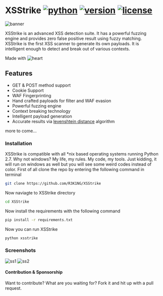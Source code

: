 # XSStrike [![python](https://img.shields.io/badge/Python-2.7-green.svg?style=style=flat-square)](https://www.python.org/downloads/) [![version](https://img.shields.io/badge/Version-Pre_Beta-blue.svg?style=style=flat-square)](https://twitter.com/s0md3v) [![license](https://img.shields.io/badge/License-GPL_3-orange.svg?style=style=flat-square)](https://github.com/UltimateHacke/XSStrike/blob/master/license.txt)

![banner](https://i.imgur.com/3t2X0dX.png)

XSStrike is an advanced XSS detection suite. It has a powerful fuzzing engine and provides zero false positive result using fuzzy matching. XSStrike is the first XSS scanner to generate its own payloads. It is intelligent enough to detect and break out of various contexts.

Made with ![heart](https://cloud.githubusercontent.com/assets/4301109/16754758/82e3a63c-4813-11e6-9430-6015d98aeaab.png) 

## Features
- GET & POST method support
- Cookie Support
- WAF Fingerprinting
- Hand crafted payloads for filter and WAF evasion
- Powerful fuzzing engine
- Context breaking technology
- Intelligent payload generation
- Accurate results via <a href=https://en.wikipedia.org/wiki/Levenshtein_distance>levenshtein distance</a> algorithm

more to come...

### Installation
XSStrike is compatible with all \*nix based operating systems running Python 2.7.
Why not windows? My life, my rules. My code, my tools. Just kidding, it will run on windows as well but you will see some weird codes instead of color.
First of all clone the repo by entering the following command in terminal
``` bash
git clone https://github.com/R3K1NG/XSStrike
```
Now naviagte to XSStrike directory
``` bash
cd XSStrike
```
Now install the requirements with the following command
``` bash
pip install -r requirements.txt
```
Now you can run XSStrike
``` bash
python xsstrike
```
### Screenshots
![ss1](https://i.imgur.com/CdPWwlw.png)
![ss2](https://i.imgur.com/BEAVRAA.png)

#### Contribution & Sponsorship
Want to contribute? What are you waiting for? Fork it and hit up with a pull request.

